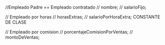 //Empleado Padre == Empleado contratado
//      nombre;
//      salarioFijo;

// Empleado por horas
//      horasExtras;
//      salarioPorHoraExtra;   CONSTANTE DE CLASE

// Empleado por comision
//      porcentajeComisionPorVentas;
//      montoDeVentas;
